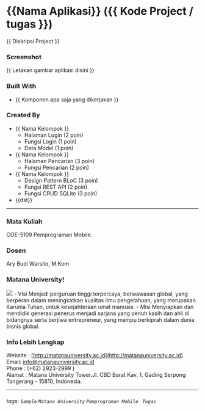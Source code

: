 # {{Nama Aplikasi}} ({{ Kode Project / tugas }})
 {{ Diskripsi Project }}
### Screenshot
{{ Letakan gambar aplikasi disini }}

### Built With
- {{ Komponen apa saja yang dikerjakan }}

### Created By
- {{ Nama Kelompok }}
    - Halaman Login (2 poin)
    - Fungsi Login (1 poin)
    - Data Model (1 poin)
- {{ Nama Kelompok }}
    - Halaman Pencarian (3 poin)
    - Fungsi Pencarian (2 poin)
- {{ Nama Kelompok }}
    - Design Pattern BLoC (3 poin)
    - Fungsi REST API (2 poin)
    - Fungsi CRUD SQLite (3 poin)
- {{dst}}
---
### Mata Kuliah 
COE-5109 Pemprograman Mobile. 
### Dosen
Ary Budi Warsito, M.Kom
### Matana University!
<img src="http://matanauniversity.ac.id/website_lama/images/footer/Logo_mu_foot.png" />
- Visi 
Menjadi perguruan tinggi terpercaya, berwawasan global, yang berperan dalam meningkatkan kualitas ilmu pengetahuan, yang merupakan Karunia Tuhan, untuk kesejahteraan umat manusia.
- Misi 
Menyiapkan dan mendidik generasi penerus menjadi sarjana yang penuh kasih dan ahli di bidangnya serta berjiwa entrepreneur, yang mampu berkiprah dalam dunia bisnis global.

### Info Lebih Lengkap
Website : [http://matanauniversity.ac.id](http://matanauniversity.ac.id)  
Email: [info@matanauniversity.ac.id](mailto:info@matanauniversity.ac.id)  
Phone : (+62) 2923-2999 )  
Alamat : Matana University Tower.Jl. CBD Barat Kav. 1. Gading Serpong Tangerang - 15810, Indonesia.

---

###### tags: `Sample` `Matana University` `Pemprograman Mobile ` `Tugas` 
